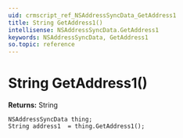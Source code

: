```yaml
---
uid: crmscript_ref_NSAddressSyncData_GetAddress1
title: String GetAddress1()
intellisense: NSAddressSyncData.GetAddress1
keywords: NSAddressSyncData, GetAddress1
so.topic: reference
---
```


# String GetAddress1()

**Returns:** String

```crmscript
NSAddressSyncData thing;
String address1  = thing.GetAddress1();
```

